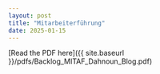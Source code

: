 ```yaml
---
layout: post
title: "Mitarbeiterführung"
date: 2025-01-15
---
```


[Read the PDF here]({{ site.baseurl }}/pdfs/Backlog_MITAF_Dahnoun_Blog.pdf)
